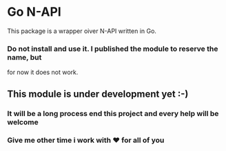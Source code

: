 # Go N-API

This package is a wrapper oiver N-API written in Go.

### Do not install and use it. I published the module to reserve the name, but
for now it does not work.

## This module is under development yet :-) 
### It will be a long process end this project and every help will be welcome
### Give me other time i work with :heart: for all of you
